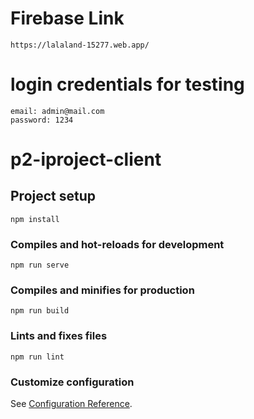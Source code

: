 # Firebase Link
```
https://lalaland-15277.web.app/
```

# login credentials for testing
```
email: admin@mail.com
password: 1234
```


# p2-iproject-client

## Project setup
```
npm install
```

### Compiles and hot-reloads for development
```
npm run serve
```

### Compiles and minifies for production
```
npm run build
```

### Lints and fixes files
```
npm run lint
```

### Customize configuration
See [Configuration Reference](https://cli.vuejs.org/config/).
